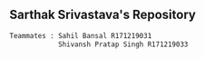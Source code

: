 ## Sarthak Srivastava's Repository 

```sh
Teammates : Sahil Bansal R171219031
            Shivansh Pratap Singh R171219033

```



